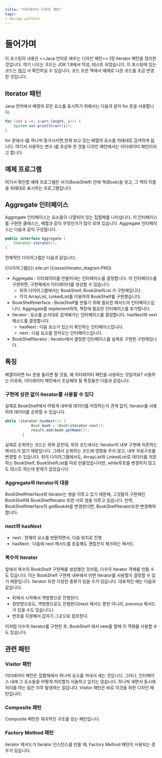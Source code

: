 ```yaml
---
title: "이터레이터 디자인 패턴"
tags:
- design_pattern
---
```


# 들어가며
이 포스팅의 내용은 <<Java 언어로 배우는 디자인 패턴>> 1장 Iterator 패턴을 정리한 것입니다. 여기 나오는 코드는 JDK 1.8에서 작성, 테스트 되었습니다.
이 포스팅에 있는 코드는 [여기](https://github.com/astrod/design-pattern/tree/master/src/main/java/pattern/JU/Iterator) 서 확인하실 수 있습니다.
코드 또한 책에서 예제로 나온 코드를 조금 변경한 것입니다.

## Iterator 패턴
Java 언어에서 배열의 모든 요소를 표시하기 위해서는 다음과 같이 for 문을 사용합니다.

~~~java
for (int i =0; i<arr.length; i++) {
    System.out.println(arr[i]);
}
~~~

for 문에서 i를 하나씩 증가시키면,현재 보고 있는 배열의 요소를 차례대로 검색하게 됩니다. 여기서 사용하는 변수 i를 추상화 한 것을 디자인 패턴에서는 이터레이터 패턴이라고 합니다.

## 예제 프로그램
여기서 확인할 예제 프로그램은 서가(BookShelf) 안에 책(Book)을 넣고, 그 책의 이름을 차례대로 표시하는 프로그램입니다.

## Aggregate 인터페이스
Aggregate 인터페이스는 요소들이 나열되어 있는 집합체를 나타냅니다. 이 인터페이스를 구현한 클래스는, 배열과 같이 무엇인가가 많이 모여 있습니다.
Aggregate 인터페이스는 다음과 같이 구성됩니다.

~~~java
public interface Aggregate {
    Iterator iterator();
}
~~~

전체적인 다이어그램은 다음과 같습니다.

![다이어그램]({{ site.url }}/asset/iterator_diagram.PNG)

- Aggregate : 이터레이터를 만들어내는 인터페이스를 결정합니다. 이 인터페이스를 구현하면, 구현체에서 이터레이터를 생성할 수 있습니다.
    - 위의 다이어그램에서는 BookShelf, BookShelfList 가 구현체입니다.
    - 각각 ArrayList, LinkedList를 이용하여 BookShelf를 구현했습니다.
- BookShelfInterface : BookShelf를 만들기 위해 필요한 메서드의 인터페이스입니다. Aggregate를 implement하여, 책장에 필요한 인터페이스를 추가합니다.
- Iterator : 요소를 순서대로 검색해가는 인터페이스를 결정합니다. hasNext와 next 메소드를 결정합니다.
    - hasNext : 다음 요소가 있는지 확인하는 인터페이스입니다.
    - next : 다음 요소를 얻어오는 인터페이스입니다.
- BookShelfIterator : Iterator에서 결정한 인터페이스를 실제로 구현한 구현체입니다.


## 특징
배열이라면 for 문을 돌리면 될 것을, 왜 이터레이터 패턴을 사용하는 것일까요? 사용하는 이유와, 이터레이터 패턴에서 조심해야 될 특징들은 다음과 같습니다.

### 구현에 상관 없이 Iterator를 사용할 수 있다
실제로 BookShelf에서 어떻게 내부에 데이터를 저장하는지 관계 없이, Iterator를 사용하여 데이터를 순회할 수 있습니다.

~~~java
while (iterator.hasNext()) {
            Book book = (Book)iterator.next();
            result.add(book.getName());
        }
~~~

실제로 순회하는 코드는 위와 같은데, 위의 코드에서는 Iterator의 내부 구현에 의존하는 메서드가 없기 때문입니다. 그래서 순회하는 코드에 영향을 주지 않고, 내부 자료구조를 변경할 수 있습니다.
위의 다이어그램에서도, ArrayList와 LinkedList로 데이터를 저장하는 BookShelf, BookShelfList를 따로 만들었습니다만, while루프를 변경하지 않고도 테스트 하는데 문제가 없었습니다.

### Aggregate와 Iterator의 대응
BookShelfInterface와 Iterator는 쌍을 이루고 있기 때문에, 그것들의 구현체인 BookShelf와 BookShelfIterator 또한 서로 쌍을 이루고 있습니다. 만약, BookShelfInterface의 getBookAt을 변경한다면, BookShelfIterator또한 변경해야 합니다.

### next와 hasNext
- next : 현재의 요소를 반환하면서, 다음 위치로 진행
- hasNext : 다음에 next 메서드를 호출해도 괜찮은지 체크하는 메서드

### 복수의 Iterater
앞에서 복수의 BookShelf 구현체를 생성했던 것처럼, 다수의 Iterator 객체를 만들 수도 있습니다. 이는 BookShelf 구현체 내부에서 어떤 Iterator를 사용할지 결정할 수 있기 때문입니다. Iterator 또한 다양한 종류가 있을 수가 있습니다. 대표적인 예는 다음과 같습니다.

- 뒤에서 시작해서 역방향으로 진행한다.
- 정방향으로도, 역방향으로도 진행한다(next 메서드 뿐만 아니라, previous 메서드가 있을 수도 있습니다.)
- 번호를 지정해서 갑자기 그곳으로 점프한다.

이처럼 다수의 Iterator를 구현한 후, BookShelf 에서 new를 할때 이 객체를 사용할 수도 있습니다.

## 관련 패턴

### Visitor 패턴
이터레이터 패턴은 집합체에서 하나씩 요소를 꺼내서 세는 것입니다. 그러나, 인터페이스 내에 그 요소들을 어떻게 처리할지 서술하고 있지는 않습니다. 하나씩 세면서 동시에 처리를 하는 일은 자주 발생하는 일입니다. Visitor 패턴은 바로 이것을 위한 디자인 패턴입니다.

### Composite 패턴
Composite 패턴은 재귀적인 구조를 갖는 패턴입니다.

### Factory Method 패턴
iterator 메서드가 Iterator 인스턴스를 만들 때, Factory Method 패턴이 사용되는 경우가 있습니다.



